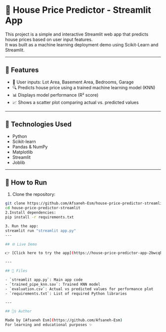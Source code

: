 # 🏡 House Price Predictor - Streamlit App

This project is a simple and interactive Streamlit web app that predicts house prices based on user input features.  
It was built as a machine learning deployment demo using Scikit-Learn and Streamlit.

---

## 📌 Features

- 🔢 User inputs: Lot Area, Basement Area, Bedrooms, Garage
- 🔍 Predicts house price using a trained machine learning model (KNN)
- 📊 Displays model performance (R² score)
- 📈 Shows a scatter plot comparing actual vs. predicted values

---

## 🧠 Technologies Used

- Python
- Scikit-learn
- Pandas & NumPy
- Matplotlib
- Streamlit
- Joblib

---

## 🚀 How to Run

1. Clone the repository:
```bash
git clone https://github.com/Afsaneh-Esm/house-price-predictor-streamlit.git
cd house-price-predictor-streamlit
2.Install dependencies:
pip install -r requirements.txt

3. Run the app:
streamlit run "streamlit app.py"
---

## 🌐 Live Demo

👉 [Click here to try the app](https://house-price-predictor-app-2bwcqkxe8dwb8hmtsvet3b.streamlit.app)

---

## 📁 Files

- `streamlit app.py`: Main app code
- `trained_pipe_knn.sav`: Trained KNN model
- `evaluation.csv`: Actual vs predicted values for performance plot
- `requirements.txt`: List of required Python libraries

---

## 🙋‍♀️ Author

Made by [Afsaneh Esm](https://github.com/Afsaneh-Esm)  
For learning and educational purposes ✨
